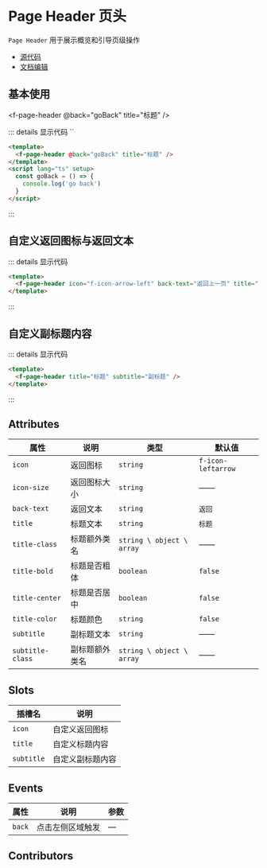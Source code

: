 # Page Header 页头

`Page Header` 用于展示概览和引导页级操作

- [源代码](https://github.com/FightingDesign/fighting-design/tree/master/packages/fighting-design/page-header)
- [文档编辑](https://github.com/FightingDesign/fighting-design/blob/master/docs/docs/components/page-header.md)

## 基本使用

<f-page-header @back="goBack" title="标题" />

::: details 显示代码
``

```html
<template>
  <f-page-header @back="goBack" title="标题" />
</template>
<script lang="ts" setup>
  const goBack = () => {
    console.log('go back')
  }
</script>
```

:::

## 自定义返回图标与返回文本

<f-page-header icon="f-icon-arrow-left" back-text="返回上一页" title="标题" />

::: details 显示代码

```html
<template>
  <f-page-header icon="f-icon-arrow-left" back-text="返回上一页" title="标题" />
</template>
```

:::

## 自定义副标题内容

<f-page-header title="标题" subtitle="副标题" />

::: details 显示代码

```html
<template>
  <f-page-header title="标题" subtitle="副标题" />
</template>
```

:::

## Attributes

| 属性             | 说明           | 类型                      | 默认值             |
| ---------------- | -------------- | ------------------------- | ------------------ |
| `icon`           | 返回图标       | `string`                  | `f-icon-leftarrow` |
| `icon-size`      | 返回图标大小   | `string`                  | ——                 |
| `back-text`      | 返回文本       | `string`                  | `返回`             |
| `title`          | 标题文本       | `string`                  | `标题`             |
| `title-class`    | 标题额外类名   | `string \ object \ array` | ——                 |
| `title-bold`     | 标题是否粗体   | `boolean`                 | `false`            |
| `title-center`   | 标题是否居中   | `boolean`                 | `false`            |
| `title-color`    | 标题颜色       | `string`                  | `false`            |
| `subtitle`       | 副标题文本     | `string`                  | ——                 |
| `subtitle-class` | 副标题额外类名 | `string \ object \ array` | ——                 |

## Slots

| 插槽名     | 说明             |
| ---------- | ---------------- |
| `icon`     | 自定义返回图标   |
| `title`    | 自定义标题内容   |
| `subtitle` | 自定义副标题内容 |

## Events

| 属性   | 说明             | 参数 |
| ------ | ---------------- | ---- |
| `back` | 点击左侧区域触发 | —    |

## Contributors

<a href="https://github.com/Tyh2001" target="_blank">
  <f-avatar round src="https://avatars.githubusercontent.com/u/73180970?v=4" />
</a>

<a href="https://github.com/yzj940619" target="_blank">
  <f-avatar round src="https://avatars.githubusercontent.com/u/42865478?v=4" />
</a>

<style scoped>
</style>

<script setup>
  const goBack = () => {
    console.log('go back')
  }
</script>
